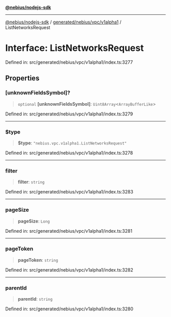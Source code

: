 [**@nebius/nodejs-sdk**](../../../../../README.md)

***

[@nebius/nodejs-sdk](../../../../../README.md) / [generated/nebius/vpc/v1alpha1](../README.md) / ListNetworksRequest

# Interface: ListNetworksRequest

Defined in: src/generated/nebius/vpc/v1alpha1/index.ts:3277

## Properties

### \[unknownFieldsSymbol\]?

> `optional` **\[unknownFieldsSymbol\]**: `Uint8Array`\<`ArrayBufferLike`\>

Defined in: src/generated/nebius/vpc/v1alpha1/index.ts:3279

***

### $type

> **$type**: `"nebius.vpc.v1alpha1.ListNetworksRequest"`

Defined in: src/generated/nebius/vpc/v1alpha1/index.ts:3278

***

### filter

> **filter**: `string`

Defined in: src/generated/nebius/vpc/v1alpha1/index.ts:3283

***

### pageSize

> **pageSize**: `Long`

Defined in: src/generated/nebius/vpc/v1alpha1/index.ts:3281

***

### pageToken

> **pageToken**: `string`

Defined in: src/generated/nebius/vpc/v1alpha1/index.ts:3282

***

### parentId

> **parentId**: `string`

Defined in: src/generated/nebius/vpc/v1alpha1/index.ts:3280
